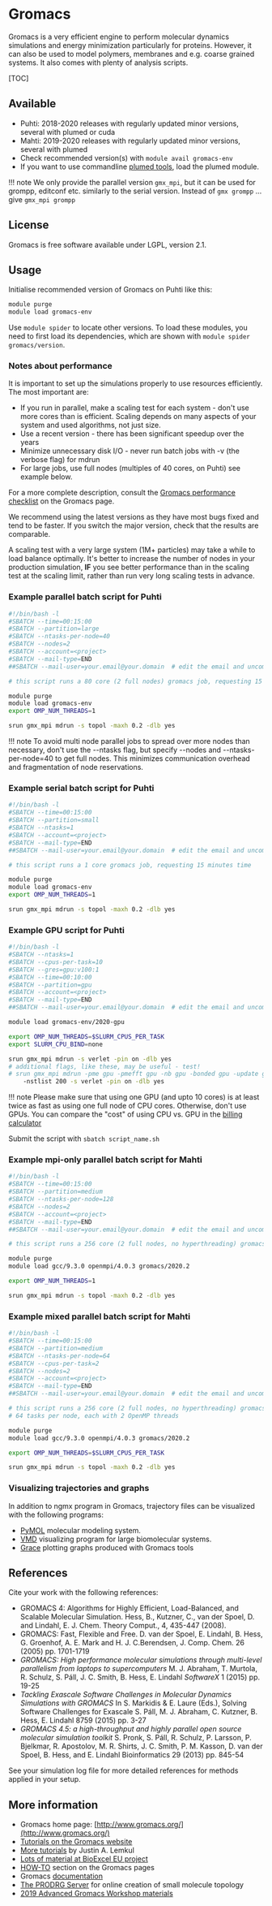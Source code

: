 # Gromacs

Gromacs is a very efficient engine to perform molecular dynamics
simulations and energy minimization particularly for proteins. However,
it can also be used to model polymers, membranes and e.g. coarse grained
systems. It also comes with plenty of analysis scripts.

[TOC]

## Available

-   Puhti: 2018-2020 releases with regularly updated minor versions, several with plumed or cuda
-   Mahti: 2019-2020 releases with regularly updated minor versions, several with plumed
-   Check recommended version(s) with `module avail gromacs-env`
-   If you want to use commandline [plumed tools](plumed.md), load the plumed module.

!!! note
    We only provide the parallel version `gmx_mpi`, but it can
    be used for grompp, editconf etc. similarly to the serial version.
    Instead of `gmx grompp` ... give `gmx_mpi grompp`

## License
Gromacs is free software available under LGPL, version 2.1.

## Usage

Initialise recommended version of Gromacs on Puhti like this:

```bash
module purge
module load gromacs-env
```
Use `module spider` to locate other versions. To load these modules, you
need to first load its dependencies, which are shown with
`module spider gromacs/version`.

<!-- The module will set `$OMP_NUM_THREADS=1`
as otherwise mdrun will spawn threads for cores it _thinks_ are free. -->

### Notes about performance

It is important to set up the simulations properly to use resources efficiently.
The most important are:

-   If you run in parallel, make a scaling test for each system - don't use more cores than is efficient. 
    Scaling depends on many aspects of your system and used algorithms, not just size.
-   Use a recent version - there has been significant speedup over the years
-   Minimize unnecessary disk I/O - never run batch jobs with -v (the verbose flag) for mdrun
-   For large jobs, use full nodes (multiples of 40 cores, on Puhti) see example below.

For a more complete description, consult the 
[Gromacs performance checklist] on the Gromacs page.

We recommend using the latest versions as they have most bugs fixed and
tend to be faster. If you switch the major version, check that the
results are comparable.

A scaling test with a very large system (1M+ particles) may take a while to 
load balance optimally. It's better to increase the number of nodes in your 
production simulation, **IF** you see better performance than in the scaling 
test at the scaling limit, rather than run very long scaling tests in advance.

### Example parallel batch script for Puhti
```bash
#!/bin/bash -l
#SBATCH --time=00:15:00
#SBATCH --partition=large
#SBATCH --ntasks-per-node=40
#SBATCH --nodes=2
#SBATCH --account=<project>
#SBATCH --mail-type=END
##SBATCH --mail-user=your.email@your.domain  # edit the email and uncomment to get mail

# this script runs a 80 core (2 full nodes) gromacs job, requesting 15 minutes time

module purge
module load gromacs-env
export OMP_NUM_THREADS=1

srun gmx_mpi mdrun -s topol -maxh 0.2 -dlb yes
```

!!! note
    To avoid multi node parallel jobs to spread over more nodes
    than necessary, don't use the --ntasks flag, but specify --nodes and
    --ntasks-per-node=40 to get full nodes. This minimizes communication
    overhead and fragmentation of node reservations.

### Example serial batch script for Puhti
```bash
#!/bin/bash -l
#SBATCH --time=00:15:00
#SBATCH --partition=small
#SBATCH --ntasks=1
#SBATCH --account=<project>
#SBATCH --mail-type=END
##SBATCH --mail-user=your.email@your.domain  # edit the email and uncomment to get mail

# this script runs a 1 core gromacs job, requesting 15 minutes time

module purge
module load gromacs-env
export OMP_NUM_THREADS=1

srun gmx_mpi mdrun -s topol -maxh 0.2 -dlb yes
```
    
### Example GPU script for Puhti
```bash
#!/bin/bash -l
#SBATCH --ntasks=1
#SBATCH --cpus-per-task=10
#SBATCH --gres=gpu:v100:1
#SBATCH --time=00:10:00
#SBATCH --partition=gpu
#SBATCH --account=<project>
#SBATCH --mail-type=END
##SBATCH --mail-user=your.email@your.domain  # edit the email and uncomment to get mail

module load gromacs-env/2020-gpu

export OMP_NUM_THREADS=$SLURM_CPUS_PER_TASK
export SLURM_CPU_BIND=none

srun gmx_mpi mdrun -s verlet -pin on -dlb yes
# additional flags, like these, may be useful - test!
# srun gmx_mpi mdrun -pme gpu -pmefft gpu -nb gpu -bonded gpu -update gpu \
    -nstlist 200 -s verlet -pin on -dlb yes

```
!!! note
    Please make sure that using one GPU (and upto 10 cores) is at least twice as fast
    as using one full node of CPU cores. Otherwise, don't use GPUs.
    You can compare the "cost" of using
    CPU vs. GPU in the [billing calculator](https://research.csc.fi/billing-and-monitoring)


Submit the script with `sbatch script_name.sh`

### Example mpi-only parallel batch script for Mahti

```bash
#!/bin/bash -l
#SBATCH --time=00:15:00
#SBATCH --partition=medium
#SBATCH --ntasks-per-node=128
#SBATCH --nodes=2
#SBATCH --account=<project>
#SBATCH --mail-type=END
##SBATCH --mail-user=your.email@your.domain  # edit the email and uncomment to get mail

# this script runs a 256 core (2 full nodes, no hyperthreading) gromacs job, requesting 15 minutes time

module purge
module load gcc/9.3.0 openmpi/4.0.3 gromacs/2020.2

export OMP_NUM_THREADS=1

srun gmx_mpi mdrun -s topol -maxh 0.2 -dlb yes
```

### Example mixed parallel batch script for Mahti

```bash
#!/bin/bash -l
#SBATCH --time=00:15:00
#SBATCH --partition=medium
#SBATCH --ntasks-per-node=64
#SBATCH --cpus-per-task=2
#SBATCH --nodes=2
#SBATCH --account=<project>
#SBATCH --mail-type=END
##SBATCH --mail-user=your.email@your.domain  # edit the email and uncomment to get mail

# this script runs a 256 core (2 full nodes, no hyperthreading) gromacs job, requesting 15 minutes time
# 64 tasks per node, each with 2 OpenMP threads

module purge
module load gcc/9.3.0 openmpi/4.0.3 gromacs/2020.2

export OMP_NUM_THREADS=$SLURM_CPUS_PER_TASK

srun gmx_mpi mdrun -s topol -maxh 0.2 -dlb yes
```

### Visualizing trajectories and graphs

In addition to ngmx program in Gromacs, trajectory files can be
visualized with the following programs:

-   [PyMOL] molecular modeling system.
-   [VMD] visualizing program for large biomolecular systems.
-   [Grace](grace.md) plotting graphs produced with Gromacs tools

## References

Cite your work with the following references:

-   GROMACS 4: Algorithms for Highly Efficient, Load-Balanced, and
    Scalable Molecular Simulation. Hess, B., Kutzner, C., van der
    Spoel, D. and Lindahl, E. J. Chem. Theory Comput., 4, 435-447
    (2008).
-   GROMACS: Fast, Flexible and Free. D. van der Spoel, E. Lindahl, B.
    Hess, G. Groenhof, A. E. Mark and H. J. C.Berendsen, J. Comp. Chem.
    26 (2005) pp. 1701-1719
-   *GROMACS: High performance molecular simulations through multi-level
    parallelism from laptops to supercomputers* 
    M. J. Abraham, T. Murtola, R. Schulz, S. Páll, J. C. Smith, B. Hess, E.
    Lindahl *SoftwareX* 1 (2015) pp. 19-25
-   *Tackling Exascale Software Challenges in Molecular Dynamics Simulations with
    GROMACS* In S. Markidis & E. Laure (Eds.), Solving Software Challenges for Exascale
    S. Páll, M. J. Abraham, C. Kutzner, B. Hess, E. Lindahl 8759 (2015) pp. 3-27
-   *GROMACS 4.5: a high-throughput and highly parallel open source molecular
    simulation toolkit* S. Pronk, S. Páll, R. Schulz, P. Larsson, P. Bjelkmar, R. Apostolov, M. R.
    Shirts, J. C. Smith, P. M. Kasson, D. van der Spoel, B. Hess, and E. Lindahl
    Bioinformatics 29 (2013) pp. 845-54

See your simulation log file for more detailed references
for methods applied in your setup.

## More information

-   Gromacs home page: [http://www.gromacs.org/](http://www.gromacs.org/)
-   [Tutorials on the Gromacs website]  
-   [More tutorials] by Justin A. Lemkul
-   [Lots of material at BioExcel EU project]
-   [HOW-TO] section on the Gromacs pages
-   Gromacs [documentation]
-   [The PRODRG Server] for online creation of small molecule topology
-   [2019 Advanced Gromacs Workshop materials](https://research.csc.fi/web/training/-/advanced-gromacs-workshop)

  [documentation]: http://manual.gromacs.org/documentation
  [PyMOL]: http://www.pymol.org/
  [VMD]: http://www.ks.uiuc.edu/Research/vmd/
  [Gromacs performance checklist]: http://www.gromacs.org/Documentation/Performance_checklist
  [Tutorials on the Gromacs website]: http://www.gromacs.org/Documentation/Tutorials
  [The PRODRG Server]: https://www.sites.google.com/site/vanaaltenlab/prodrg
  [HOW-TO]: http://www.gromacs.org/Documentation/How-tos
  [Lots of material at BioExcel EU project]: http://bioexcel.eu/software/gromacs/
  [More tutorials]: http://www.mdtutorials.com/gmx/
